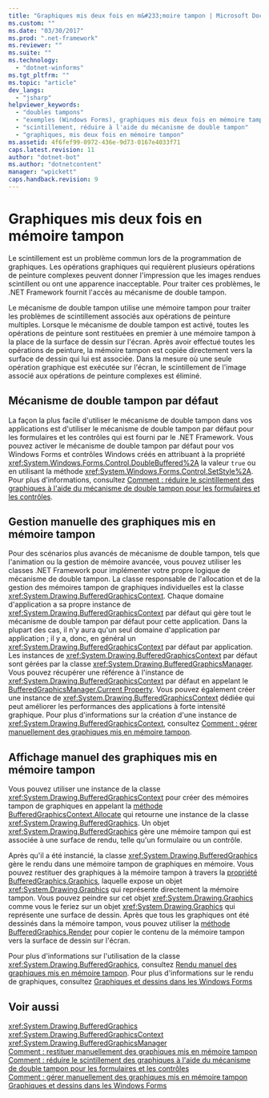 ```yaml
---
title: "Graphiques mis deux fois en m&#233;moire tampon | Microsoft Docs"
ms.custom: ""
ms.date: "03/30/2017"
ms.prod: ".net-framework"
ms.reviewer: ""
ms.suite: ""
ms.technology: 
  - "dotnet-winforms"
ms.tgt_pltfrm: ""
ms.topic: "article"
dev_langs: 
  - "jsharp"
helpviewer_keywords: 
  - "doubles tampons"
  - "exemples (Windows Forms), graphiques mis deux fois en mémoire tampon"
  - "scintillement, réduire à l'aide du mécanisme de double tampon"
  - "graphiques, mis deux fois en mémoire tampon"
ms.assetid: 4f6fef99-0972-436e-9d73-0167e4033f71
caps.latest.revision: 11
author: "dotnet-bot"
ms.author: "dotnetcontent"
manager: "wpickett"
caps.handback.revision: 9
---
```

# Graphiques mis deux fois en m&#233;moire tampon
Le scintillement est un problème commun lors de la programmation de graphiques.  Les opérations graphiques qui requièrent plusieurs opérations de peinture complexes peuvent donner l'impression que les images rendues scintillent ou ont une apparence inacceptable.  Pour traiter ces problèmes, le .NET Framework fournit l'accès au mécanisme de double tampon.  
  
 Le mécanisme de double tampon utilise une mémoire tampon pour traiter les problèmes de scintillement associés aux opérations de peinture multiples.  Lorsque le mécanisme de double tampon est activé, toutes les opérations de peinture sont restituées en premier à une mémoire tampon à la place de la surface de dessin sur l'écran.  Après avoir effectué toutes les opérations de peinture, la mémoire tampon est copiée directement vers la surface de dessin qui lui est associée.  Dans la mesure où une seule opération graphique est exécutée sur l'écran, le scintillement de l'image associé aux opérations de peinture complexes est éliminé.  
  
## Mécanisme de double tampon par défaut  
 La façon la plus facile d'utiliser le mécanisme de double tampon dans vos applications est d'utiliser le mécanisme de double tampon par défaut pour les formulaires et les contrôles qui est fourni par le .NET Framework.  Vous pouvez activer le mécanisme de double tampon par défaut pour vos Windows Forms et contrôles Windows créés en attribuant à la propriété <xref:System.Windows.Forms.Control.DoubleBuffered%2A> la valeur `true` ou en utilisant la méthode <xref:System.Windows.Forms.Control.SetStyle%2A>.  Pour plus d'informations, consultez [Comment : réduire le scintillement des graphiques à l'aide du mécanisme de double tampon pour les formulaires et les contrôles](../../../../docs/framework/winforms/advanced/how-to-reduce-graphics-flicker-with-double-buffering-for-forms-and-controls.md).  
  
## Gestion manuelle des graphiques mis en mémoire tampon  
 Pour des scénarios plus avancés de mécanisme de double tampon, tels que l'animation ou la gestion de mémoire avancée, vous pouvez utiliser les classes .NET Framework pour implémenter votre propre logique de mécanisme de double tampon.  La classe responsable de l'allocation et de la gestion des mémoires tampon de graphiques individuelles est la classe <xref:System.Drawing.BufferedGraphicsContext>.  Chaque domaine d'application a sa propre instance de <xref:System.Drawing.BufferedGraphicsContext> par défaut qui gère tout le mécanisme de double tampon par défaut pour cette application.  Dans la plupart des cas, il n'y aura qu'un seul domaine d'application par application ; il y a, donc, en général un <xref:System.Drawing.BufferedGraphicsContext> par défaut par application.  Les instances de <xref:System.Drawing.BufferedGraphicsContext> par défaut sont gérées par la classe <xref:System.Drawing.BufferedGraphicsManager>.  Vous pouvez récupérer une référence à l'instance de <xref:System.Drawing.BufferedGraphicsContext> par défaut en appelant le [BufferedGraphicsManager.Current Property](frlrfSystemDrawingBufferedGraphicsManagerClassCurrentTopic).  Vous pouvez également créer une instance de <xref:System.Drawing.BufferedGraphicsContext> dédiée qui peut améliorer les performances des applications à forte intensité graphique.  Pour plus d'informations sur la création d'une instance de <xref:System.Drawing.BufferedGraphicsContext>, consultez [Comment : gérer manuellement des graphiques mis en mémoire tampon](../../../../docs/framework/winforms/advanced/how-to-manually-manage-buffered-graphics.md).  
  
## Affichage manuel des graphiques mis en mémoire tampon  
 Vous pouvez utiliser une instance de la classe <xref:System.Drawing.BufferedGraphicsContext> pour créer des mémoires tampon de graphiques en appelant la [méthode BufferedGraphicsContext.Allocate](frlrfSystemDrawingBufferedGraphicsContextClassAllocateTopic) qui retourne une instance de la classe <xref:System.Drawing.BufferedGraphics>.  Un objet <xref:System.Drawing.BufferedGraphics> gère une mémoire tampon qui est associée à une surface de rendu, telle qu'un formulaire ou un contrôle.  
  
 Après qu'il a été instancié, la classe <xref:System.Drawing.BufferedGraphics> gère le rendu dans une mémoire tampon de graphiques en mémoire.  Vous pouvez restituer des graphiques à la mémoire tampon à travers la [propriété BufferedGraphics.Graphics](frlrfSystemDrawingBufferedGraphicsClassGraphicsTopic), laquelle expose un objet <xref:System.Drawing.Graphics> qui représente directement la mémoire tampon.  Vous pouvez peindre sur cet objet <xref:System.Drawing.Graphics> comme vous le feriez sur un objet <xref:System.Drawing.Graphics> qui représente une surface de dessin.  Après que tous les graphiques ont été dessinés dans la mémoire tampon, vous pouvez utiliser la [méthode BufferedGraphics.Render](frlrfSystemDrawingBufferedGraphicsClassRenderTopic) pour copier le contenu de la mémoire tampon vers la surface de dessin sur l'écran.  
  
 Pour plus d'informations sur l'utilisation de la classe <xref:System.Drawing.BufferedGraphics>, consultez [Rendu manuel des graphiques mis en mémoire tampon](../../../../docs/framework/winforms/advanced/how-to-manually-render-buffered-graphics.md).  Pour plus d'informations sur le rendu de graphiques, consultez [Graphiques et dessins dans les Windows Forms](../../../../docs/framework/winforms/advanced/graphics-and-drawing-in-windows-forms.md)  
  
## Voir aussi  
 <xref:System.Drawing.BufferedGraphics>   
 <xref:System.Drawing.BufferedGraphicsContext>   
 <xref:System.Drawing.BufferedGraphicsManager>   
 [Comment : restituer manuellement des graphiques mis en mémoire tampon](../../../../docs/framework/winforms/advanced/how-to-manually-render-buffered-graphics.md)   
 [Comment : réduire le scintillement des graphiques à l'aide du mécanisme de double tampon pour les formulaires et les contrôles](../../../../docs/framework/winforms/advanced/how-to-reduce-graphics-flicker-with-double-buffering-for-forms-and-controls.md)   
 [Comment : gérer manuellement des graphiques mis en mémoire tampon](../../../../docs/framework/winforms/advanced/how-to-manually-manage-buffered-graphics.md)   
 [Graphiques et dessins dans les Windows Forms](../../../../docs/framework/winforms/advanced/graphics-and-drawing-in-windows-forms.md)